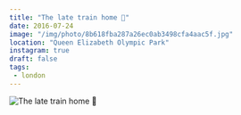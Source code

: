 ```yaml
---
title: "The late train home 🔴"
date: 2016-07-24
image: "/img/photo/8b618fba287a26ec0ab3498cfa4aac5f.jpg"
location: "Queen Elizabeth Olympic Park"
instagram: true
draft: false
tags:
 - london
---
```


![The late train home 🔴](/img/photo/8b618fba287a26ec0ab3498cfa4aac5f.jpg)
